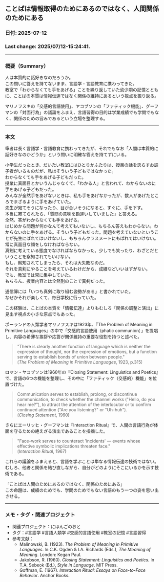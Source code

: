 ## ことばは情報取得のためにあるのではなく、人間関係のためにある

### 日付: 2025-07-12

### Last change: 2025/07/12-15:24:41.

---

### 概要（Summary）

人は本質的に話好きなのだろうか。  
この問いに答えを持てないまま、言語学・言語教育に携わってきた。  
教室で「わからなくても手をあげる」ことを繰り返していた幼少期の記憶とともに、ことばの本質は情報伝達ではなく関係の維持にあるという視点を振り返る。

マリノフスキの「交感的言語使用」、ヤコブソンの「ファティック機能」、グーフマンの「対面行為」の議論をふまえ、言語習得の目的は学業成績でも学問でもなく、関係のための営みであるという立場を整理する。

---

### 本文

筆者は長く言語学・言語教育に携わってきたが、それでもなお「人間は本質的に話好きなのかどうか」という問いに明確な答えを持てずにいる。

小学生だったとき、だいたい教室にはひとりかふたりは、授業の話を逸らすお調子者がいるものだが、私はそういう子どもではなかった。  
わからなくても手をあげる子どもだった。  
授業に真面目とかいうんじゃなくて、「わかる人」と言われて、わからないのに手をあげる子どもだった。  
みんなが全然手をあげないときは、私も手をあげなかったが、数人があげたところでまざるように手をあげていた。  
先生が宛てそうになったり、目が合いそうになると、すぐに、手を下す。  
本当に宛てられたら、「質問の意味を勘違いしていました」と答える。  
全然、答がわからなくても手をあげる。  
はじめから問題が何かなんて考えてもいないし、もちろん答えもわからない。わからないのに手をあげる。そういう子どもだった。問題を考えていないということが先生にばれてはいけないし、もちろんクラスメートにもばれてはいけない。  
常に真面目な顔をしなければならない。  
真剣に考えている態度でなければならなかった。少しでも笑ったり、わざとだということを察知されてもいけない。  
もし、察知されてしまったら、それは大失敗なのだ。  
それを真剣にやることを考えているわけだから、成績などいいはずがない。  
でも、教室では常に集中していた。  
もちろん、授業内容とは全然別のことで真剣だった。

通信簿には「いつも真剣に取り組む姿勢がある」と書かれていた。  
なぜかそれが楽しくて、毎日学校に行っていた。

この経験は、ことばの本質を「情報伝達」よりもむしろ「関係の調整と演出」に見出す視点の小さな原点でもあった。

ポーランドの人類学者マリノフスキは1923年、『The Problem of Meaning in Primitive Languages』の中で「交感的言語使用（phatic
communion）」を提唱し、内容の希薄な挨拶や応答が関係維持の重要な役割を持つと述べた。

> "There is clearly another function of language which is neither the expression of thought, nor the expression of emotions, but a function serving to establish
> bonds of union between people."  
> (_The Problem of Meaning in Primitive Languages_, 1923, p.315)

ロマン・ヤコブソンは1960年の『Closing Statement: Linguistics and Poetics』で、言語の6つの機能を整理し、その中に「ファティック（交感的）機能」を位置づけた。

> Communication serves to establish, prolong, or discontinue communication, to check whether the channel works ("Hello, do you hear me?"), to attract the
> attention of the interlocutor or to confirm continued attention ("Are you listening?" or "Uh-huh").  
> (_Closing Statement_, 1960)

さらにエーリッヒ・グーフマンは『Interaction Ritual』で、人間の言語行為が体面を守るための絶えざる演出であることを指摘した。

> "Face-work serves to counteract 'incidents' — events whose effective symbolic implications threaten face."  
> (_Interaction Ritual_, 1967)

これらの議論をふまえると、言語を学ぶことは単なる情報伝達の技術ではない。  
むしろ、他者と関係を結び直しながら、自分がどのようにそこにいるかを示す技術である。

「ことばは人間のためにあるのではなく、関係のためにある」  
この命題は、成績のためでも、学問のためでもない言語のもう一つの姿を思い出させる。

---

### メモ・タグ・関連プロジェクト

- 関連プロジェクト：にほんごのおと
- タグ：#言語学 #言語人類学 #交感的言語使用 #教室の記憶 #言語習得
- 参考文献：
  - Malinowski, B. (1923). _The Problem of Meaning in Primitive Languages_. In C.K. Ogden & I.A. Richards (Eds.), _The Meaning of Meaning_. London: Kegan Paul.
  - Jakobson, R. (1960). _Closing Statement: Linguistics and Poetics_. In T.A. Sebeok (Ed.), _Style in Language_. MIT Press.
  - Goffman, E. (1967). _Interaction Ritual: Essays on Face-to-Face Behavior_. Anchor Books.
